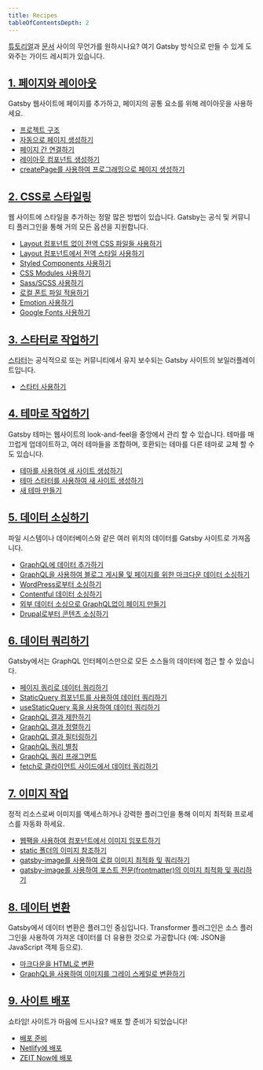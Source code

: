 ```yaml
---
title: Recipes
tableOfContentsDepth: 2
---
```


<!-- Basic template for a Gatsby recipe:

## Task to accomplish.
1-2 sentences about it. The more concise and focused, the better!

### Prerequisites
- System/version requirements
- Everything necessary to set up the task
- Including setting up accounts at other sites, like Netlify
- See [docs templates](/docs/docs-templates/) for formatting tips

### Directions
Step-by-step directions. Each step should be repeatable and to-the-point. Anything not critical to the task should be omitted.

#### Live example (optional)
A live example may not be possible depending on the nature of the recipe, in which case it is fine to omit.

### Additional resources
- Tutorials
- Docs pages
- Plugin READMEs
- etc.

See [docs templates](/docs/docs-templates/) in the contributing docs for more help.
-->

[튜토리얼](/tutorial/)과 [문서](/docs) 사이의 무언가를 원하시나요? 여기 Gatsby 방식으로 만들 수 있게 도와주는 가이드 레시피가 있습니다.

## [1. 페이지와 레이아웃](/docs/recipes/pages-layouts)

Gatsby 웹사이트에 페이지를 추가하고, 페이지의 공통 요소를 위해 레이아웃을 사용하세요.

- [프로젝트 구조](/docs/recipes/pages-layouts#project-structure)
- [자동으로 페이지 생성하기](/docs/recipes/pages-layouts#creating-pages-automatically)
- [페이지 간 연결하기](/docs/recipes/pages-layouts#linking-between-pages)
- [레이아웃 컴포넌트 생성하기](/docs/recipes/pages-layouts#creating-a-layout-component)
- [createPage를 사용하여 프로그래밍으로 페이지 생성하기](/docs/recipes/pages-layouts#creating-pages-programmatically-with-createpage)

## [2. CSS로 스타일링](/docs/recipes/styling-css)

웹 사이트에 스타일을 추가하는 정말 많은 방법이 있습니다. Gatsby는 공식 및 커뮤니티 플러그인을 통해 거의 모든 옵션을 지원합니다.

- [Layout 컴포넌트 없이 전역 CSS 파일들 사용하기](/docs/recipes/styling-css#using-global-css-files-without-a-layout-component)
- [Layout 컴포넌트에서 전역 스타일 사용하기](/docs/recipes/styling-css#using-global-styles-in-a-layout-component)
- [Styled Components 사용하기](/docs/recipes/styling-css#using-styled-components)
- [CSS Modules 사용하기](/docs/recipes/styling-css#using-css-modules)
- [Sass/SCSS 사용하기](/docs/recipes/styling-css#using-sassscss)
- [로컬 폰트 파일 적용하기](/docs/recipes/styling-css#adding-a-local-font)
- [Emotion 사용하기](/docs/recipes/styling-css#using-emotion)
- [Google Fonts 사용하기](/docs/recipes/styling-css#using-google-fonts)

## [3. 스타터로 작업하기](/docs/recipes/working-with-starters)

[스타터](/docs/starters/)는 공식적으로 또는 커뮤니티에서 유지 보수되는 Gatsby 사이트의 보일러플레이트입니다.

- [스타터 사용하기](/docs/recipes/working-with-starters#using-a-starter)

## [4. 테마로 작업하기](/docs/recipes/working-with-themes)

Gatsby 테마는 웹사이트의 look-and-feel을 중앙에서 관리 할 수 있습니다. 테마를 매끄럽게 업데이트하고, 여러 테마들을 조합하며, 호환되는 테마를 다른 테마로 교체 할 수도 있습니다.

- [테마를 사용하여 새 사이트 생성하기](/docs/recipes/working-with-themes#creating-a-new-site-using-a-theme)
- [테마 스타터를 사용하여 새 사이트 생성하기](/docs/recipes/working-with-themes#creating-a-new-site-using-a-theme-starter)
- [새 테마 만들기](/docs/recipes/working-with-themes#building-a-new-theme)

## [5. 데이터 소싱하기](/docs/recipes/sourcing-data)

파일 시스템이나 데이터베이스와 같은 여러 위치의 데이터를 Gatsby 사이트로 가져옵니다.

- [GraphQL에 데이터 추가하기](/docs/recipes/sourcing-data#adding-data-to-graphql)
- [GraphQL을 사용하여 블로그 게시물 및 페이지를 위한 마크다운 데이터 소싱하기](/docs/recipes/sourcing-data#sourcing-markdown-data-for-blog-posts-and-pages-with-graphql)
- [WordPress로부터 소싱하기](/docs/recipes/sourcing-data#sourcing-from-wordpress)
- [Contentful 데이터 소싱하기](/docs/recipes/sourcing-data#sourcing-data-from-contentful)
- [외부 데이터 소싱으로 GraphQL없이 페이지 만들기](/docs/recipes/sourcing-data#pulling-data-from-an-external-source-and-creating-pages-without-graphql)
- [Drupal로부터 콘텐츠 소싱하기](/docs/recipes/sourcing-data#sourcing-content-from-drupal)

## [6. 데이터 쿼리하기](/docs/recipes/querying-data)

Gatsby에서는 GraphQL 인터페이스만으로 모든 소스들의 데이터에 접근 할 수 있습니다.

- [페이지 쿼리로 데이터 쿼리하기](/docs/recipes/querying-data#querying-data-with-a-page-query)
- [StaticQuery 컴포넌트를 사용하여 데이터 쿼리하기](/docs/recipes/querying-data#querying-data-with-the-staticquery-component)
- [useStaticQuery 훅을 사용하여 데이터 쿼리하기](/docs/recipes/querying-data/#querying-data-with-the-usestaticquery-hook)
- [GraphQL 결과 제한하기](/docs/recipes/querying-data#limiting-with-graphql)
- [GraphQL 결과 정렬하기](/docs/recipes/querying-data#sorting-with-graphql)
- [GraphQL 결과 필터링하기](/docs/recipes/querying-data#filtering-with-graphql)
- [GraphQL 쿼리 별칭](/docs/recipes/querying-data#graphql-query-aliases)
- [GraphQL 쿼리 프래그먼트](/docs/recipes/querying-data#graphql-query-fragments)
- [fetch로 클라이언트 사이드에서 데이터 쿼리하기](/docs/recipes/querying-data#querying-data-client-side-with-fetch)

## [7. 이미지 작업](/docs/recipes/working-with-images)

정적 리소스로써 이미지를 액세스하거나 강력한 플러그인을 통해 이미지 최적화 프로세스를 자동화 하세요.

- [웹팩을 사용하여 컴포넌트에서 이미지 임포트하기](/docs/recipes/working-with-images#import-an-image-into-a-component-with-webpack)
- [static 폴더의 이미지 참조하기](/docs/recipes/working-with-images#reference-an-image-from-the-static-folder)
- [gatsby-image를 사용하여 로컬 이미지 최적화 및 쿼리하기](/docs/recipes/working-with-images#optimizing-and-querying-local-images-with-gatsby-image)
- [gatsby-image를 사용하여 포스트 전문(frontmatter)의 이미지 최적화 및 쿼리하기](/docs/recipes/working-with-images#optimizing-and-querying-images-in-post-frontmatter-with-gatsby-image)

## [8. 데이터 변환](/docs/recipes/transforming-data)

Gatsby에서 데이터 변환은 플러그인 중심입니다. Transformer 플러그인은 소스 플러그인을 사용하여 가져온 데이터를 더 유용한 것으로 가공합니다 (예: JSON을 JavaScript 객체 등으로).

- [마크다운을 HTML로 변환](/docs/recipes/transforming-data#transforming-markdown-into-html)
- [GraphQL을 사용하여 이미지를 그레이 스케일로 변환하기](/docs/recipes/transforming-data#transforming-images-into-grayscale-using-graphql)

## [9. 사이트 배포](/docs/recipes/deploying-your-site)

쇼타임! 사이트가 마음에 드시나요? 배포 할 준비가 되었습니다!

- [배포 준비](/docs/recipes/deploying-your-site#preparing-for-deployment)
- [Netlify에 배포](/docs/recipes/deploying-your-site#deploying-to-netlify)
- [ZEIT Now에 배포](/docs/recipes/deploying-your-site#deploying-to-zeit-now)

